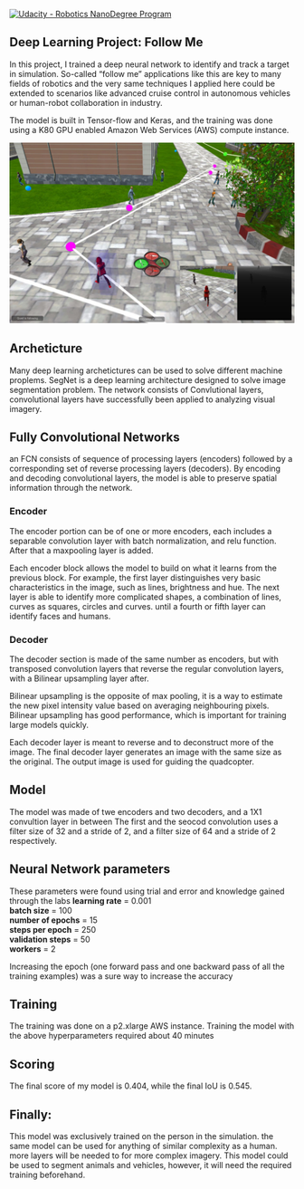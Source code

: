 [![Udacity - Robotics NanoDegree Program](https://s3-us-west-1.amazonaws.com/udacity-robotics/Extra+Images/RoboND_flag.png)](https://www.udacity.com/robotics)

## Deep Learning Project: Follow Me ##

In this project, I trained a deep neural network to identify and track a target in simulation. So-called “follow me” applications like this are key to many fields of robotics and the very same techniques I applied here could be extended to scenarios like advanced cruise control in autonomous vehicles or human-robot collaboration in industry.

The model is built in Tensor-flow and Keras, and the training was done using a K80 GPU enabled Amazon Web Services (AWS) compute instance.



[image_0]: ./docs/misc/followme.jpg
![alt text][image_0] 

## Archeticture
Many deep learning archetictures can be used to solve different machine proplems. SegNet is a deep learning architecture designed to solve image segmentation problem. The network consists of Convlutional layers, convolutional layers have successfully been applied to analyzing visual imagery. 


## Fully Convolutional Networks
an FCN consists of sequence of processing layers (encoders) followed by a corresponding set of reverse processing layers (decoders). By encoding and decoding convolutional layers, the model is able to preserve spatial information through the network.


### Encoder ###
The encoder portion can be of one or more encoders, each includes a separable convolution layer with batch normalization, and relu function. After that a maxpooling layer is added. 

Each encoder block allows the model to build on what it learns from the previous block. For example, the first layer distinguishes very basic characteristics in the image, such as lines, brightness and hue. The next layer is able to identify more complicated shapes, a combination of lines, curves as squares, circles and curves. until a fourth or fifth layer can identify faces and humans.


### Decoder ###

The decoder section is made of the same number as encoders, but with transposed convolution layers that reverse the regular convolution layers, with a Bilinear upsampling layer after.

Bilinear upsampling is the opposite of max pooling, it is a way to estimate the new pixel intensity value based on averaging neighbouring pixels. Bilinear upsampling has good performance, which is important for training large models quickly.


Each decoder layer is meant to reverse and to deconstruct more of the image. The final decoder layer generates an image with the same size as the original. The output image is used for guiding the quadcopter.


## Model ##
The model was made of twe encoders and two decoders, and a 1X1 convultion layer in between
The first and the seocod convolution uses a filter size of 32 and a stride of 2, and a filter size of 64 and a stride of 2 respectively.


## Neural Network parameters
These parameters were found using trial and error and knowledge gained through the labs
**learning rate** = 0.001  
**batch size** = 100  
**number of epochs** = 15  
**steps per epoch** = 250  
**validation steps** = 50  
**workers** = 2  


Increasing the epoch (one forward pass and one backward pass of all the training examples) was a sure way to increase the accuracy


## Training ##
The training was done on a p2.xlarge AWS instance. Training the model with the above hyperparameters required about 40 minutes


## Scoring ##

The final score of my model is 0.404, while the final IoU is 0.545.

## Finally:
This model was exclusively trained on the person in the simulation. the same model can be used for anything of similar complexity as a human. more layers will be needed to for more complex imagery. This model could be used to segment animals and vehicles, however, it will need the required training beforehand.



